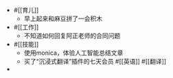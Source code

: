 - #[[育儿]]
    - 早上起来和麻豆拼了一会积木
- #[[工作]]
    - 不知道如何回复阿正老师的合同问题
- #[[技能]]
    - 使用monica，体验人工智能总结文章
    - 买了“沉浸式翻译”插件的七天会员  #[[英语]] #[[翻译]]
- 

